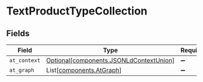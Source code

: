 # TextProductTypeCollection


## Fields

| Field                                                                                    | Type                                                                                     | Required                                                                                 | Description                                                                              |
| ---------------------------------------------------------------------------------------- | ---------------------------------------------------------------------------------------- | ---------------------------------------------------------------------------------------- | ---------------------------------------------------------------------------------------- |
| `at_context`                                                                             | [Optional[components.JSONLdContextUnion]](../../models/components/jsonldcontextunion.md) | :heavy_minus_sign:                                                                       | N/A                                                                                      |
| `at_graph`                                                                               | List[[components.AtGraph](../../models/components/atgraph.md)]                           | :heavy_minus_sign:                                                                       | N/A                                                                                      |